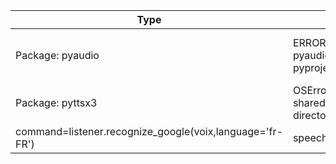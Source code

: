 | Type                                                     | Erreurs                                                                                               | Solutions                        |
| -------------------------------------------------------- | ----------------------------------------------------------------------------------------------------- | -------------------------------- |
| Package: pyaudio                                         | ERROR: Could not build wheels for pyaudio, which is required to install pyproject.toml-based projects | sudo apt install portaudio19-dev |
| Package: pyttsx3                                         | OSError: libespeak.so.1: cannot open shared object file: No such file or directory                    | sudo apt install espeak          |
| command=listener.recognize_google(voix,language='fr-FR') | speech_recognition.UnknownValueError                                                                  |                                  |
